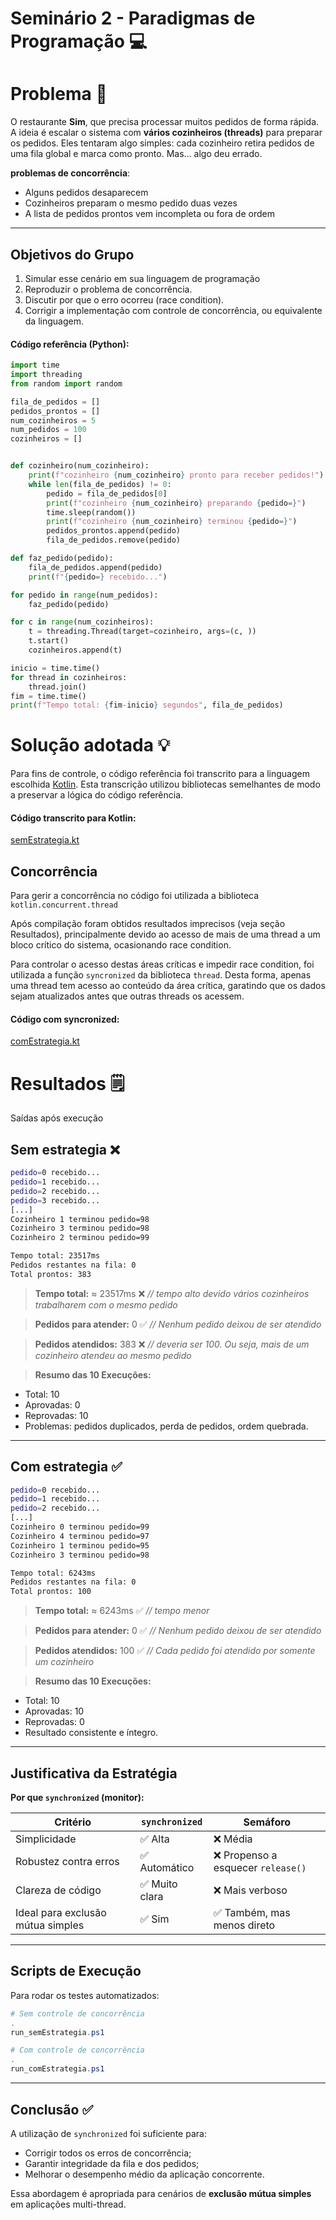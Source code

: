 # Seminário 2 - Paradigmas de Programação  :computer:
# Problema :dart:

O restaurante **Sim**, que precisa processar muitos pedidos de forma rápida. A ideia é escalar o sistema com **vários cozinheiros (threads)** para preparar os pedidos.
Eles tentaram algo simples: cada cozinheiro retira pedidos de uma fila global e marca como pronto. Mas… algo deu errado.

**problemas de concorrência**:
- Alguns pedidos desaparecem
- Cozinheiros preparam o mesmo pedido duas vezes
- A lista de pedidos prontos vem incompleta ou fora de ordem

---

## Objetivos do Grupo

1. Simular esse cenário em sua linguagem de programação 
2. Reproduzir o problema de concorrência.
3. Discutir por que o erro ocorreu (race condition).
4. Corrigir a implementação com controle de concorrência, ou equivalente da linguagem.

#### Código referência (Python):
```python
import time
import threading
from random import random

fila_de_pedidos = []
pedidos_prontos = []
num_cozinheiros = 5
num_pedidos = 100
cozinheiros = []


def cozinheiro(num_cozinheiro):
    print(f"cozinheiro {num_cozinheiro} pronto para receber pedidos!")
    while len(fila_de_pedidos) != 0:
        pedido = fila_de_pedidos[0]
        print(f"cozinheiro {num_cozinheiro} preparando {pedido=}")
        time.sleep(random())
        print(f"cozinheiro {num_cozinheiro} terminou {pedido=}")
        pedidos_prontos.append(pedido)
        fila_de_pedidos.remove(pedido)

def faz_pedido(pedido):
    fila_de_pedidos.append(pedido)
    print(f"{pedido=} recebido...")

for pedido in range(num_pedidos):
    faz_pedido(pedido)

for c in range(num_cozinheiros):
    t = threading.Thread(target=cozinheiro, args=(c, ))
    t.start()
    cozinheiros.append(t)

inicio = time.time()
for thread in cozinheiros:
    thread.join()
fim = time.time()
print(f"Tempo total: {fim-inicio} segundos", fila_de_pedidos)
```
# Solução adotada :bulb:

Para fins de controle, o código referência foi transcrito para a linguagem escolhida [Kotlin](https://kotlinlang.org/docs/home.html). Esta transcrição utilizou bibliotecas semelhantes de modo a preservar a lógica do código referência.

#### Código transcrito para Kotlin:
[semEstrategia.kt](./semEstrategia.kt)

## Concorrência
Para gerir a concorrência no código foi utilizada a biblioteca `kotlin.concurrent.thread`

Após compilação foram obtidos resultados imprecisos (veja seção Resultados), principalmente devido ao acesso de mais de uma thread a um bloco crítico do sistema, ocasionando race condition.

Para controlar o acesso destas áreas críticas e impedir race condition, foi utilizada a função `syncronized` da biblioteca `thread`. Desta forma, apenas uma thread tem acesso ao conteúdo da área crítica, garatindo que os dados sejam atualizados antes que outras threads os acessem.

#### Código com syncronized:
[comEstrategia.kt](./comEstrategia.kt)

# Resultados 🗒️
Saídas após execução

## Sem estrategia :x:
```bash
pedido=0 recebido...
pedido=1 recebido...
pedido=2 recebido...
pedido=3 recebido...
[...]
Cozinheiro 1 terminou pedido=98
Cozinheiro 3 terminou pedido=98
Cozinheiro 2 terminou pedido=99

Tempo total: 23517ms
Pedidos restantes na fila: 0
Total prontos: 383
```
> **Tempo total:** ≈ 23517ms  :x:  _// tempo alto devido vários cozinheiros trabalharem com o mesmo pedido_

> **Pedidos para atender:** 0     :white_check_mark:  _// Nenhum pedido deixou de ser atendido_

> **Pedidos atendidos:** 383  :x: _// deveria ser 100. Ou seja, mais de um cozinheiro atendeu ao mesmo pedido_

> **Resumo das 10 Execuções:**
- Total: 10
- Aprovadas: 0
- Reprovadas: 10
- Problemas: pedidos duplicados, perda de pedidos, ordem quebrada.

---

## Com estrategia :white_check_mark:
```bash
pedido=0 recebido...
pedido=1 recebido...
pedido=2 recebido...
[...]
Cozinheiro 0 terminou pedido=99
Cozinheiro 4 terminou pedido=97
Cozinheiro 1 terminou pedido=95
Cozinheiro 3 terminou pedido=98

Tempo total: 6243ms
Pedidos restantes na fila: 0
Total prontos: 100
```
> **Tempo total:** ≈ 6243ms  :white_check_mark:  _// tempo menor_

> **Pedidos para atender:** 0    :white_check_mark:  _// Nenhum pedido deixou de ser atendido_

> **Pedidos atendidos:** 100     :white_check_mark:  _// Cada pedido foi atendido por somente um cozinheiro_

> **Resumo das 10 Execuções:**
- Total: 10
- Aprovadas: 10
- Reprovadas: 0
- Resultado consistente e íntegro.

---

## Justificativa da Estratégia

**Por que `synchronized` (monitor):**

| Critério | `synchronized` | Semáforo |
|---------|----------------|----------|
| Simplicidade | ✅ Alta | ❌ Média |
| Robustez contra erros | ✅ Automático | ❌ Propenso a esquecer `release()` |
| Clareza de código | ✅ Muito clara | ❌ Mais verboso |
| Ideal para exclusão mútua simples | ✅ Sim | ✅ Também, mas menos direto |

---

## Scripts de Execução

Para rodar os testes automatizados:

```powershell
# Sem controle de concorrência
.
run_semEstrategia.ps1

# Com controle de concorrência
.
run_comEstrategia.ps1
```

---

## Conclusão :white_check_mark:

A utilização de `synchronized` foi suficiente para:
- Corrigir todos os erros de concorrência;
- Garantir integridade da fila e dos pedidos;
- Melhorar o desempenho médio da aplicação concorrente.

Essa abordagem é apropriada para cenários de **exclusão mútua simples** em aplicações multi-thread.



